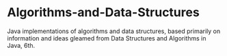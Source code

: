# Algorithms-and-Data-Structures
Java implementations of algorithms and data structures, based primarily on information and 
ideas gleamed from Data Structures and Algorithms in Java, 6th. 
